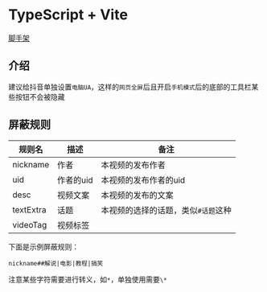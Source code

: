 # TypeScript + Vite

[脚手架](https://github.com/lisonge/vite-plugin-monkey)

## 介绍

建议给抖音单独设置`电脑UA`，这样的`网页全屏`后且开启`手机模式`后的底部的工具栏某些按钮不会被隐藏

## 屏蔽规则

| 规则名    | 描述      | 备注                                |
| --------- | --------- | ----------------------------------- |
| nickname  | 作者      | 本视频的发布作者                    |
| uid       | 作者的uid | 本视频的发布作者的uid               |
| desc      | 视频文案  | 本视频的发布的文案                  |
| textExtra | 话题      | 本视频的选择的话题，类似`#话题`这种 |
| videoTag  | 视频标签  |                                     |

下面是示例屏蔽规则：

```text
nickname##解说|电影|教程|搞笑
```

注意某些字符需要进行转义，如`*`，单独使用需要`\*`
